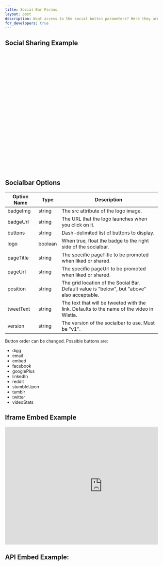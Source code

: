 ```yaml
---
title: Social Bar Params
layout: post
description: Want access to the social button parameters? Here they are in all of their glory. 
for_developers: true
---
```


## Social Sharing Example

<div class="video_embed">
  <div id="wistia_4d8229898d" style="width:640px;height:388px;" data-video-width="640" data-video-height="360">&nbsp;</div>
  <script charset="ISO-8859-1" src="http://fast.wistia.com/static/E-v1.js"></script>
  <script charset="ISO-8859-1" src="http://fast.wistia.com/static/concat/E-v1-gridify%2CW-v1-wistia_url_min%2Csocialbar-v1.js"></script>

  <script>/*<![CDATA[*/
  wistiaEmbed = Wistia.embed("4d8229898d", {
      videoWidth: "640",
      videoHeight: "360",
      controlsVisibleOnLoad: true
  });
  Wistia.plugin.socialbar(wistiaEmbed, {
      version: "v1",
      buttons: "embed-email-videoStats-twitter-googlePlus-facebook",
      logo: true,
      tweetText: "Super Embed - How it Works",
      badgeUrl: "http://wistia.com",
      badgeImage: "http://static.wistia.com/images/badges/wistia_100x96_black.png",
      pageUrl: "http://wistia.com"
  });
  /*]]*/</script>
</div>

## Socialbar Options

 Option Name | Type    | Description                                                                                   
 ----------- | ----    | ----------------------------------------------------------------------------------------------
 badgeImg    | string  | The src attribute of the logo image.                                                           
 badgeUrl    | string  | The URL that the logo launches when you click on it.                                           
 buttons     | string  | Dash-delimited list of buttons to display.                                                     
 logo        | boolean | When true, float the badge to the right side of the socialbar.                                 
 pageTitle   | string  | The specific pageTitle to be promoted when liked or shared.                                    
 pageUrl     | string  | The specific pageUrl to be promoted when liked or shared.                                      
 position    | string  | The grid location of the Social Bar. Default value is "below", but "above" also acceptable.    
 tweetText   | string  | The text that will be tweeted with the link. Defaults to the name of the video in Wistia.      
 version     | string  | The version of the socialbar to use. Must be "v1".                                             

Button order can be changed. Possible buttons are:


*  digg
*  email
*  embed
*  facebook
*  googlePlus
*  linkedIn
*  reddit
*  stumbleUpon
*  tumblr
*  twitter
*  videoStats

## Iframe Embed Example

<div class="code"><pre><iframe src="http://fast.wistia.com/embed/iframe/abcde12345?videoWidth=640&videoHeight=360&plugin[socialbar][version]=v1&plugin[socialbar][buttons]=embed-twitter-facebook&plugin[socialbar][pageUrl]=http://wistia.com&pageTitle=The best in online video hosting." allowtransparency="true" frameborder="0" scrolling="no" class="wistia_embed" name="wistia_embed" width="640" height="387"></iframe></pre></div>

## API Embed Example:

<div class="code"><pre><div id="wistia_abcde12345" style="width:640px;height;387px;" data-video-width="640" data-video-height="360">&nbsp;</div>
<script src="http://fast.wistia.com/static/E-v1.js"></script>
<script src="http://fast.wistia.com/static/concat/E-v1-gridify,socialbar-v1.js"></script>
<script>
wistiaEmbed = Wistia.embed("abcde12345", {
videoWidth: 640,
videoHeight: 360
});
Wistia.plugin.socialbar(wistiaEmbed, {
version: "v1"
buttons: "embed-twitter-facebook",
pageUrl: "http://wistia.com",
pageTitle: "The best in online video hosting."
});
</script></pre></div>
